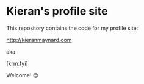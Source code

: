 # Kieran's profile site 

This repository contains the code for my profile site:

http://kieranmaynard.com

aka

[krm.fyi]

Welcome! 😊
